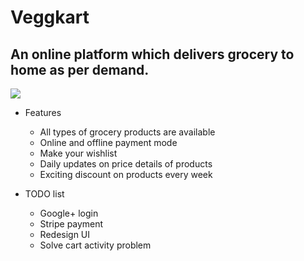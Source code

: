 # Veggkart
## An online platform which delivers grocery to home as per demand.
![](http://www.free-icons-download.net/images/shopping-cart-logo-icon-74183.png)

+ Features
  - All types of grocery products are available
  - Online and offline payment mode
  - Make your wishlist
  - Daily updates on price details of products
  - Exciting discount on products every week
  
+ TODO list
  - Google+ login 
  - Stripe payment 
  - Redesign UI
  - Solve cart activity problem
 
